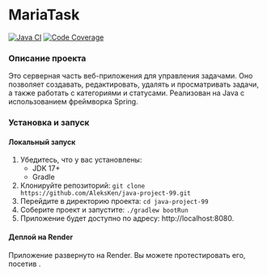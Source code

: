 # MariaTask
[![Java CI](https://github.com/AleksKen/ServerTaskManager/actions/workflows/my-check.yml/badge.svg)](https://github.com/AleksKen/ServerTaskManager/actions/workflows/my-check.yml)
[![Code Coverage](https://qlty.sh/badges/cfd3e864-293f-4fe2-b384-c8b40a9c9a76/test_coverage.svg)](https://qlty.sh/gh/AleksKen/projects/ServerTaskManager)

### Описание проекта 
Это серверная часть веб-приложения для управления задачами. Оно позволяет создавать, редактировать, удалять и просматривать задачи, 
а также работать с категориями и статусами. 
Реализован на Java с использованием фреймворка Spring.

### Установка и запуск
#### Локальный запуск
1) Убедитесь, что у вас установлены:
   - JDK 17+
   - Gradle
2) Клонируйте репозиторий:
`git clone https://github.com/AleksKen/java-project-99.git`
3) Перейдите в директорию проекта:
`cd java-project-99`
4) Соберите проект и запустите:
`./gradlew bootRun`
5) Приложение будет доступно по адресу: http://localhost:8080.

#### Деплой на Render
Приложение развернуто на Render. Вы можете протестировать его, посетив .
